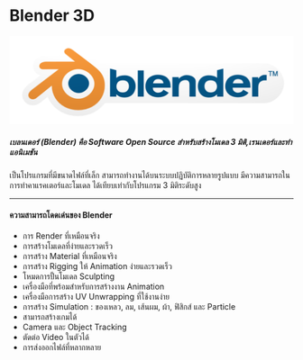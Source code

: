 # Blender 3D

![Logo](https://github.com/praewkln/CN409/blob/master/blender-socket.png?raw=true)
##### เบลนเดอร์ (Blender) คือ Software Open Source สำหรับสร้างโมเดล 3 มิติ,เรนเดอร์และทำแอนิเมชัน 
เป็นโปรแกรมที่มีขนาดไฟล์ที่เล็ก สามารถทำงานได้บนระบบปฏิบัติการหลายรูปแบบ มีความสามารถในการทำคาแรคเตอร์และโมเดล 
ได้เทียบเท่ากับโปรแกรม 3 มิติระดับสูง

-----------------
#### ความสามารถโดดเด่นของ Blender 
- การ Render ที่เหมือนจริง
- การสร้างโมเดลที่ง่ายและรวดเร็ว
- การสร้าง Material ที่เหมือนจริง
- การสร้าง Rigging ให้ Animation ง่ายและรวดเร็ว
- โหมดการปั้นโมเดล Sculpting
- เครื่องมือที่พร้อมสำหรับการสร้างงาน Animation
- เครื่องมือการสร้าง UV Unwrapping ที่ใช้งานง่าย
- การสร้าง Simulation : ของเหลว, ลม, เส้นผม, ผ้า, ฟิสิกส์ และ Particle
- สามารถสร้างเกมได้
- Camera และ Object Tracking
- ตัดต่อ Video ในตัวได้ 
- การส่งออกไฟล์ที่หลากหลาย
